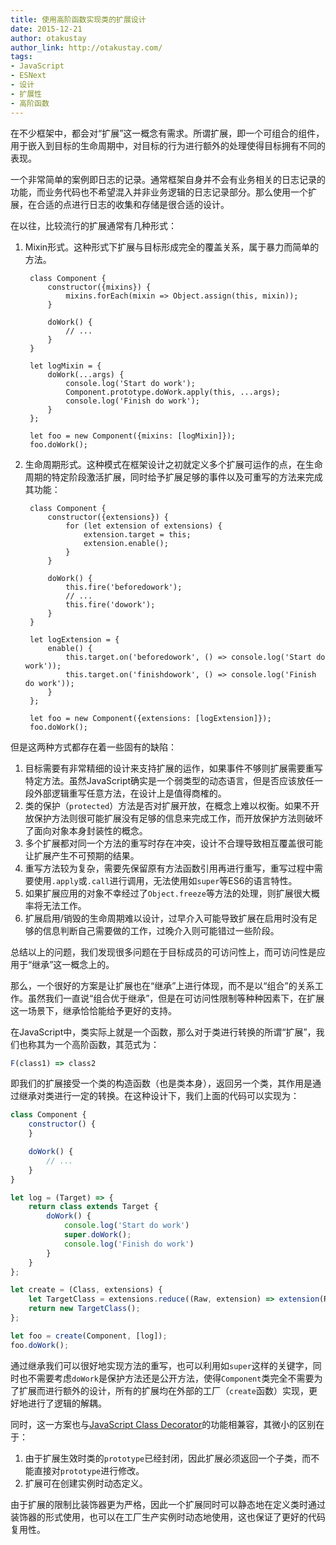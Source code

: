 ```yaml
---
title: 使用高阶函数实现类的扩展设计
date: 2015-12-21
author: otakustay
author_link: http://otakustay.com/
tags:
- JavaScript
- ESNext
- 设计
- 扩展性
- 高阶函数
---
```



在不少框架中，都会对“扩展”这一概念有需求。所谓扩展，即一个可组合的组件，用于嵌入到目标的生命周期中，对目标的行为进行额外的处理使得目标拥有不同的表现。

一个非常简单的案例即日志的记录。通常框架自身并不会有业务相关的日志记录的功能，而业务代码也不希望混入并非业务逻辑的日志记录部分。那么使用一个扩展，在合适的点进行日志的收集和存储是很合适的设计。

在以往，比较流行的扩展通常有几种形式：

<!-- more -->

1. Mixin形式。这种形式下扩展与目标形成完全的覆盖关系，属于暴力而简单的方法。

        class Component {
            constructor({mixins}) {
                mixins.forEach(mixin => Object.assign(this, mixin));
            }

            doWork() {
                // ...
            }
        }

        let logMixin = {
            doWork(...args) {
                console.log('Start do work');
                Component.prototype.doWork.apply(this, ...args);
                console.log('Finish do work');
            }
        };

        let foo = new Component({mixins: [logMixin]});
        foo.doWork();

2. 生命周期形式。这种模式在框架设计之初就定义多个扩展可运作的点，在生命周期的特定阶段激活扩展，同时给予扩展足够的事件以及可重写的方法来完成其功能：

        class Component {
            constructor({extensions}) {
                for (let extension of extensions) {
                    extension.target = this;
                    extension.enable();
                }
            }

            doWork() {
                this.fire('beforedowork');
                // ...
                this.fire('dowork');
            }
        }

        let logExtension = {
            enable() {
                this.target.on('beforedowork', () => console.log('Start do work'));
                this.target.on('finishdowork', () => console.log('Finish do work'));
            }
        };

        let foo = new Component({extensions: [logExtension]});
        foo.doWork();

但是这两种方式都存在着一些固有的缺陷：

1. 目标需要有非常精细的设计来支持扩展的运作，如果事件不够则扩展需要重写特定方法。虽然JavaScript确实是一个弱类型的动态语言，但是否应该放任一段外部逻辑重写任意方法，在设计上是值得商榷的。
2. 类的保护（`protected`）方法是否对扩展开放，在概念上难以权衡。如果不开放保护方法则很可能扩展没有足够的信息来完成工作，而开放保护方法则破坏了面向对象本身封装性的概念。
3. 多个扩展都对同一个方法的重写时存在冲突，设计不合理导致相互覆盖很可能让扩展产生不可预期的结果。
4. 重写方法较为复杂，需要先保留原有方法函数引用再进行重写，重写过程中需要使用`.apply`或`.call`进行调用，无法使用如`super`等ES6的语言特性。
5. 如果扩展应用的对象不幸经过了`Object.freeze`等方法的处理，则扩展很大概率将无法工作。
6. 扩展启用/销毁的生命周期难以设计，过早介入可能导致扩展在启用时没有足够的信息判断自己需要做的工作，过晚介入则可能错过一些阶段。

总结以上的问题，我们发现很多问题在于目标成员的可访问性上，而可访问性是应用于“继承”这一概念上的。

那么，一个很好的方案是让扩展也在“继承”上进行体现，而不是以“组合”的关系工作。虽然我们一直说“组合优于继承”，但是在可访问性限制等种种因素下，在扩展这一场景下，继承恰恰能给予更好的支持。

在JavaScript中，类实际上就是一个函数，那么对于类进行转换的所谓“扩展”，我们也称其为一个高阶函数，其范式为：

```js
F(class1) => class2
```

即我们的扩展接受一个类的构造函数（也是类本身），返回另一个类，其作用是通过继承对类进行一定的转换。在这种设计下，我们上面的代码可以实现为：

```js
class Component {
    constructor() {
    }

    doWork() {
        // ...
    }
}

let log = (Target) => {
    return class extends Target {
        doWork() {
            console.log('Start do work')
            super.doWork();
            console.log('Finish do work')
        }
    }
};

let create = (Class, extensions) {
    let TargetClass = extensions.reduce((Raw, extension) => extension(Raw), Class);
    return new TargetClass();
};

let foo = create(Component, [log]);
foo.doWork();
```

通过继承我们可以很好地实现方法的重写，也可以利用如`super`这样的关键字，同时也不需要考虑`doWork`是保护方法还是公开方法，使得`Component`类完全不需要为了扩展而进行额外的设计，所有的扩展均在外部的工厂（`create`函数）实现，更好地进行了逻辑的解耦。

同时，这一方案也与[JavaScript Class Decorator](https://github.com/wycats/javascript-decorators#class-declaration)的功能相兼容，其微小的区别在于：

1. 由于扩展生效时类的`prototype`已经封闭，因此扩展必须返回一个子类，而不能直接对`prototype`进行修改。
2. 扩展可在创建实例时动态定义。

由于扩展的限制比装饰器更为严格，因此一个扩展同时可以静态地在定义类时通过装饰器的形式使用，也可以在工厂生产实例时动态地使用，这也保证了更好的代码复用性。
